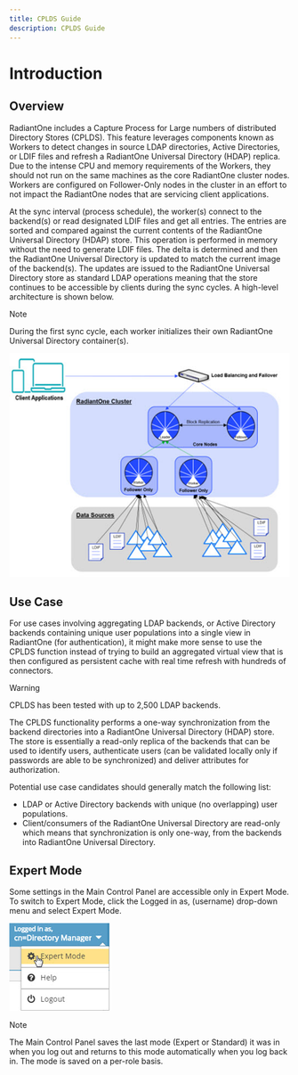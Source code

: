 ```yaml
---
title: CPLDS Guide
description: CPLDS Guide
---
```


# Introduction

## Overview
RadiantOne includes a Capture Process for Large numbers of distributed Directory Stores (CPLDS). This feature leverages components known as Workers to detect changes in source LDAP directories, Active Directories, or LDIF files and refresh a RadiantOne Universal Directory (HDAP) replica. Due to the intense CPU and memory requirements of the Workers, they should not run on the same machines as the core RadiantOne cluster nodes. Workers are configured on Follower-Only nodes in the cluster in an effort to not impact the RadiantOne nodes that are servicing client applications.

At the sync interval (process schedule), the worker(s) connect to the backend(s) or read designated LDIF files and get all entries. The entries are sorted and compared against the current contents of the RadiantOne Universal Directory (HDAP) store. This operation is performed in memory without the need to generate LDIF files. The delta is determined and then the RadiantOne Universal Directory is updated to match the current image of the backend(s). The updates are issued to the RadiantOne Universal Directory store as standard LDAP operations meaning that the store continues to be accessible by clients during the sync cycles. A high-level architecture is shown below.

>[!note]
>During the first sync cycle, each worker initializes their own RadiantOne Universal Directory container(s).

![high-level architecture ](Media/Image1.1.jpg)
 
## Use Case

For use cases involving aggregating LDAP backends, or Active Directory backends containing unique user populations into a single view in RadiantOne (for authentication), it might make more sense to use the CPLDS function instead of trying to build an aggregated virtual view that is then configured as persistent cache with real time refresh with hundreds of connectors. 

>[!warning]
>CPLDS has been tested with up to 2,500 LDAP backends.

The CPLDS functionality performs a one-way synchronization from the backend directories into a RadiantOne Universal Directory (HDAP) store. The store is essentially a read-only replica of the backends that can be used to identify users, authenticate users (can be validated locally only if passwords are able to be synchronized) and deliver attributes for authorization.

Potential use case candidates should generally match the following list:
-	LDAP or Active Directory backends with unique (no overlapping) user populations.
-	Client/consumers of the RadiantOne Universal Directory are read-only which means that synchronization is only one-way, from the backends into RadiantOne Universal Directory.

## Expert Mode

Some settings in the Main Control Panel are accessible only in Expert Mode. To switch to Expert Mode, click the Logged in as, (username) drop-down menu and select Expert Mode. 

![expert mode](Media/expert-mode.jpg)
 
>[!note]
>The Main Control Panel saves the last mode (Expert or Standard) it was in when you log out and returns to this mode automatically when you log back in. The mode is saved on a per-role basis.
